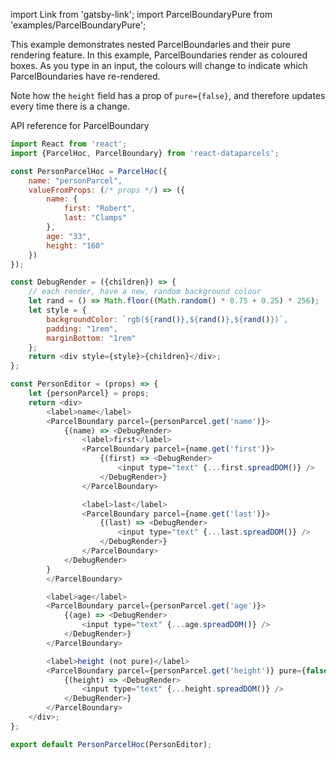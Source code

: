 import Link from 'gatsby-link';
import ParcelBoundaryPure from 'examples/ParcelBoundaryPure';

This example demonstrates nested ParcelBoundaries and their pure rendering feature. In this example, ParcelBoundaries render as coloured boxes. As you type in an input, the colours will change to indicate which ParcelBoundaries have re-rendered. 

Note how the `height` field has a prop of `pure={false}`, and therefore updates every time there is a change.

<Link to="/api/ParcelBoundary">API reference for ParcelBoundary</Link>

<ParcelBoundaryPure />

```js
import React from 'react';
import {ParcelHoc, ParcelBoundary} from 'react-dataparcels';

const PersonParcelHoc = ParcelHoc({
    name: "personParcel",
    valueFromProps: (/* props */) => ({
        name: {
            first: "Robert",
            last: "Clamps"
        },
        age: "33",
        height: "160"
    })
});

const DebugRender = ({children}) => {
    // each render, have a new, random background colour
    let rand = () => Math.floor((Math.random() * 0.75 + 0.25) * 256);
    let style = {
        backgroundColor: `rgb(${rand()},${rand()},${rand()})`,
        padding: "1rem",
        marginBottom: "1rem"
    };
    return <div style={style}>{children}</div>;
};

const PersonEditor = (props) => {
    let {personParcel} = props;
    return <div>
        <label>name</label>
        <ParcelBoundary parcel={personParcel.get('name')}>
            {(name) => <DebugRender>
                <label>first</label>
                <ParcelBoundary parcel={name.get('first')}>
                    {(first) => <DebugRender>
                        <input type="text" {...first.spreadDOM()} />
                    </DebugRender>}
                </ParcelBoundary>

                <label>last</label>
                <ParcelBoundary parcel={name.get('last')}>
                    {(last) => <DebugRender>
                        <input type="text" {...last.spreadDOM()} />
                    </DebugRender>}
                </ParcelBoundary>
            </DebugRender>
        }
        </ParcelBoundary>

        <label>age</label>
        <ParcelBoundary parcel={personParcel.get('age')}>
            {(age) => <DebugRender>
                <input type="text" {...age.spreadDOM()} />
            </DebugRender>}
        </ParcelBoundary>

        <label>height (not pure)</label>
        <ParcelBoundary parcel={personParcel.get('height')} pure={false}>
            {(height) => <DebugRender>
                <input type="text" {...height.spreadDOM()} />
            </DebugRender>}
        </ParcelBoundary>
    </div>;
};

export default PersonParcelHoc(PersonEditor);

```

